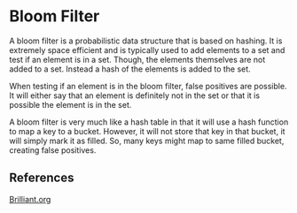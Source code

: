 # Bloom Filter

A bloom filter is a probabilistic data structure that is based on hashing. It is extremely space efficient and is typically used to add elements to a set and test if an element is in a set. Though, the elements themselves are not added to a set. Instead a hash of the elements is added to the set.

When testing if an element is in the bloom filter, false positives are possible. It will either say that an element is definitely not in the set or that it is possible the element is in the set.

A bloom filter is very much like a hash table in that it will use a hash function to map a key to a bucket. However, it will not store that key in that bucket, it will simply mark it as filled. So, many keys might map to same filled bucket, creating false positives.


## References
[Brilliant.org](https://brilliant.org/wiki/bloom-filter/ "Bloom Filter")